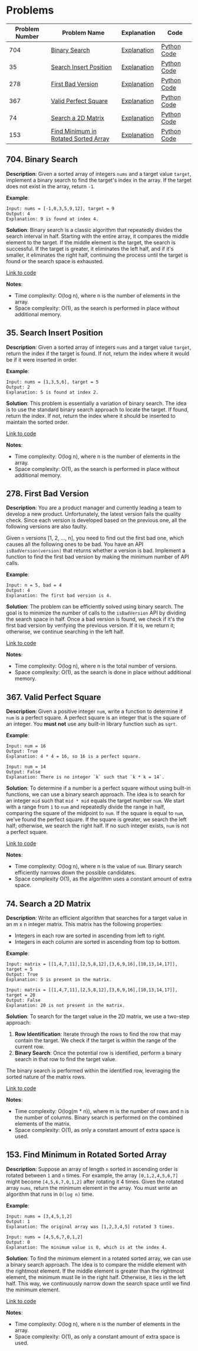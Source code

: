 # Problems

| Problem Number | Problem Name                               | Explanation                                      | Code                                          |
|----------------|--------------------------------------------|--------------------------------------------------|-----------------------------------------------|
| 704            | [Binary Search](#704-binary-search)         | [Explanation](#704-binary-search)                | [Python Code](./704_binary_search.py)         |
| 35             | [Search Insert Position](#35-search-insert-position) | [Explanation](#35-search-insert-position)        | [Python Code](./035_search_insert_position.py)   |
| 278            | [First Bad Version](#278-first-bad-version)          | [Explanation](#278-first-bad-version)            | [Python Code](./278_first_bad_version.py)      |
| 367            | [Valid Perfect Square](#367-valid-perfect-square) | [Explanation](#367-valid-perfect-square)         | [Python Code](./367_valid_perfect_square.py)   |
| 74            | [Search a 2D Matrix](#74-search-a-2d-matrix) | [Explanation](#74-search-a-2d-matrix) | [Python Code](./074_search_2d_matrix.py) |
| 153            | [Find Minimum in Rotated Sorted Array](#153-find-minimum-in-rotated-sorted-array) | [Explanation](#153-find-minimum-in-rotated-sorted-array) | [Python Code](./153_min_in_rotated_array.py) |

## 704. Binary Search

**Description**:
Given a sorted array of integers `nums` and a target value `target`, implement a binary search to find the target's index in the array. If the target does not exist in the array, return `-1`.

**Example**:
```plaintext
Input: nums = [-1,0,3,5,9,12], target = 9
Output: 4
Explanation: 9 is found at index 4.
```

**Solution**:
Binary search is a classic algorithm that repeatedly divides the search interval in half. Starting with the entire array, it compares the middle element to the target. If the middle element is the target, the search is successful. If the target is greater, it eliminates the left half, and if it's smaller, it eliminates the right half, continuing the process until the target is found or the search space is exhausted.

[Link to code](./704_binary_search.py)

**Notes**:
- Time complexity: O(log n), where n is the number of elements in the array.
- Space complexity: O(1), as the search is performed in place without additional memory.

## 35. Search Insert Position

**Description**:
Given a sorted array of integers `nums` and a target value `target`, return the index if the target is found. If not, return the index where it would be if it were inserted in order.

**Example**:
```plaintext
Input: nums = [1,3,5,6], target = 5
Output: 2
Explanation: 5 is found at index 2.
```

**Solution**:
This problem is essentially a variation of binary search. The idea is to use the standard binary search approach to locate the target. If found, return the index. If not, return the index where it should be inserted to maintain the sorted order.

[Link to code](./035_search_insert_position.py)

**Notes**:
- Time complexity: O(log n), where n is the number of elements in the array.
- Space complexity: O(1), as the search is performed in place without additional memory.

## 278. First Bad Version

**Description**:
You are a product manager and currently leading a team to develop a new product. Unfortunately, the latest version fails the quality check. Since each version is developed based on the previous one, all the following versions are also faulty.

Given `n` versions [1, 2, ..., n], you need to find out the first bad one, which causes all the following ones to be bad. You have an API `isBadVersion(version)` that returns whether a version is bad. Implement a function to find the first bad version by making the minimum number of API calls.

**Example**:
```plaintext
Input: n = 5, bad = 4
Output: 4
Explanation: The first bad version is 4.
```

**Solution**:
The problem can be efficiently solved using binary search. The goal is to minimize the number of calls to the `isBadVersion` API by dividing the search space in half. Once a bad version is found, we check if it's the first bad version by verifying the previous version. If it is, we return it; otherwise, we continue searching in the left half.

[Link to code](./278_first_bad_version.py)

**Notes**:
- Time complexity: O(log n), where n is the total number of versions.
- Space complexity: O(1), as the search is done in place without additional memory.

## 367. Valid Perfect Square

**Description**:
Given a positive integer `num`, write a function to determine if `num` is a perfect square. A perfect square is an integer that is the square of an integer. You **must not** use any built-in library function such as `sqrt`.

**Example**:
```plaintext
Input: num = 16
Output: True
Explanation: 4 * 4 = 16, so 16 is a perfect square.

Input: num = 14
Output: False
Explanation: There is no integer `k` such that `k * k = 14`.
```

**Solution**:
To determine if a number is a perfect square without using built-in functions, we can use a binary search approach. The idea is to search for an integer `mid` such that `mid * mid` equals the target number `num`. We start with a range from `1` to `num` and repeatedly divide the range in half, comparing the square of the midpoint to `num`. If the square is equal to `num`, we've found the perfect square. If the square is greater, we search the left half; otherwise, we search the right half. If no such integer exists, `num` is not a perfect square.

[Link to code](./367_valid_perfect_square.py)

**Notes**:
- Time complexity: O(log n), where n is the value of `num`. Binary search efficiently narrows down the possible candidates.
- Space complexity O(1), as the algorithm uses a constant amount of extra space.

## 74. Search a 2D Matrix

**Description**:
Write an efficient algorithm that searches for a target value in an m x n integer matrix. This matrix has the following properties:
- Integers in each row are sorted in ascending from left to right.
- Integers in each column are sorted in ascending from top to bottom.

**Example**:
```plaintext
Input: matrix = [[1,4,7,11],[2,5,8,12],[3,6,9,16],[10,13,14,17]], target = 5
Output: True
Explanation: 5 is present in the matrix.

Input: matrix = [[1,4,7,11],[2,5,8,12],[3,6,9,16],[10,13,14,17]], target = 20
Output: False
Explanation: 20 is not present in the matrix.
```

**Solution**:
To search for the target value in the 2D matrix, we use a two-step approach:
1. **Row Identification**: Iterate through the rows to find the row that may contain the target. We check if the target is within the range of the current row.
2. **Binary Search**: Once the potential row is identified, perform a binary search in that row to find the target value. 

The binary search is performed within the identified row, leveraging the sorted nature of the matrix rows.

[Link to code](./074_search_2d_matrix.py)

**Notes**:
- Time complexity: O(log(m * n)), where m is the number of rows and n is the number of columns. Binary search is performed on the combined elements of the matrix.
- Space complexity: O(1), as only a constant amount of extra space is used.

## 153. Find Minimum in Rotated Sorted Array

**Description**:
Suppose an array of length `n` sorted in ascending order is rotated between `1` and `n` times. For example, the array `[0,1,2,4,5,6,7]` might become `[4,5,6,7,0,1,2]` after rotating it 4 times. Given the rotated array `nums`, return the minimum element in the array. You must write an algorithm that runs in `O(log n)` time.

**Example**:
```plaintext
Input: nums = [3,4,5,1,2]
Output: 1
Explanation: The original array was [1,2,3,4,5] rotated 3 times.

Input: nums = [4,5,6,7,0,1,2]
Output: 0
Explanation: The minimum value is 0, which is at the index 4.
```

**Solution**:
To find the minimum element in a rotated sorted array, we can use a binary search approach. The idea is to compare the middle element with the rightmost element. If the middle element is greater than the rightmost element, the minimum must lie in the right half. Otherwise, it lies in the left half. This way, we continuously narrow down the search space until we find the minimum element.

[Link to code](./153_min_in_rotated_array.py)

**Notes**:
- Time complexity: O(log n), where n is the number of elements in the array.
- Space complexity: O(1), as only a constant amount of extra space is used.